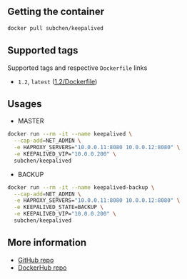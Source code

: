 ## Getting the container

```bash
docker pull subchen/keepalived
```


## Supported tags

Supported tags and respective `Dockerfile` links

* `1.2`, `latest` ([1.2/Dockerfile](https://github.com/subchen/docker-images/blob/master/keepalived/1.2/Dockerfile))


## Usages

* MASTER

```bash
docker run --rm -it --name keepalived \
  --cap-add=NET_ADMIN \
  -e HAPROXY_SERVERS="10.0.0.11:8080 10.0.0.12:8080" \
  -e KEEPALIVED_VIP="10.0.0.200" \
  subchen/keepalived
```

* BACKUP

```bash
docker run --rm -it --name keepalived-backup \
  --cap-add=NET_ADMIN \
  -e HAPROXY_SERVERS="10.0.0.11:8080 10.0.0.12:8080" \
  -e KEEPALIVED_STATE=BACKUP \
  -e KEEPALIVED_VIP="10.0.0.200" \
  subchen/keepalived
```


## More information

* [GitHub repo](https://github.com/subchen/docker-images/blob/master/keepalived)
* [DockerHub repo](https://hub.docker.com/r/subchen/keepalived)


